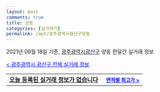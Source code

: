 ```yaml
---
layout: post
comments: true
title: 양동
categories: [실거래가]
permalink: /apt/광주광역시광산구양동
---
```


2021년 09월 18일 기준, <a href="/apt/광주광역시광산구">광주광역시광산구</a> 양동 한달간 실거래 정보

<a style="color: blue;" href="/apt/광주광역시광산구">< 광주광역시 광산구 전체 실거래 정보</a>
<!---- start ---->
<table>
  <tr>
    <td colspan="4" style="font-weight: bold;"><a href="/apt/광주광역시광산구양동{name_without_space}">오늘 등록된 실거래 정보가 없습니다</a> &nbsp;&nbsp;&nbsp; <a style="color: blue; font-size: smaller;" href="/apt/광주광역시광산구양동{name_without_space}">면적별 최고가 ></a></td>
  </tr>
    
</table>
<!---- end ---->
    